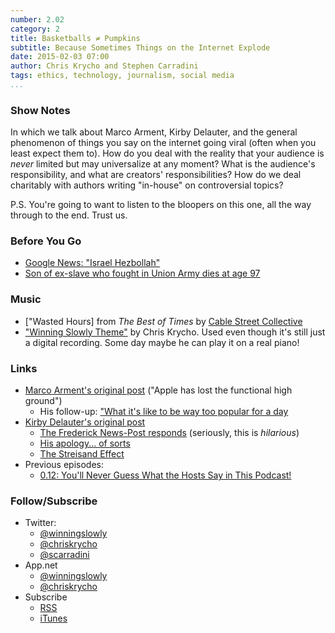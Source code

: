 ```yaml
---
number: 2.02
category: 2
title: Basketballs ≠ Pumpkins
subtitle: Because Sometimes Things on the Internet Explode
date: 2015-02-03 07:00
author: Chris Krycho and Stephen Carradini
tags: ethics, technology, journalism, social media
...
```


### Show Notes

In which we talk about Marco Arment, Kirby Delauter, and the general phenomenon
of things you say on the internet going viral (often when you least expect them
to). How do you deal with the reality that your audience is *never* limited but
may universalize at any moment? What is the audience's responsibility, and what
are creators' responsibilities? How do we deal charitably with authors writing
"in-house" on controversial topics?

P.S. You're going to want to listen to the bloopers on this one, all the way
through to the end. Trust us.

### Before You Go

  - [Google News: "Israel Hezbollah"][israel-hezbollah]
  - [Son of ex-slave who fought in Union Army dies at age 97][97]

[israel-hezbollah]: //encrypted.google.com/search?hl=en&q=israel%20hezbollah#q=israel+hezbollah&hl=en&tbm=nws
[97]: //cir.ca/news/children-of-former-slaves

### Music

  - ["Wasted Hours] from _The Best of Times_ by [Cable Street Collective]
  - ["Winning Slowly Theme"] by Chris Krycho. Used even though it's still just a
    digital recording. Some day maybe he can play it on a real piano!

["Wasted Hours"]: //soundcloud.com/cablestreetcollective/wasted-hours
[Cable Street Collective]: //www.cablestreetcollective.co.uk
["Winning Slowly Theme"]: //soundcloud.com/chriskrycho/winning-slowly

### Links

  - [Marco Arment's original post][marco] ("Apple has lost the functional 
    high ground")
      + His follow-up: ["What it's like to be way too popular for a day][follow-up]
  - [Kirby Delauter's original post][delauter]
      + [The Frederick News-Post responds][post] (seriously, this is *hilarious*)
      + [His apology... of sorts][apology]
      + [The Streisand Effect]
  - Previous episodes:
      + [0.12: You'll Never Guess What the Hosts Say in This Podcast!][0.12]

[marco]: //www.marco.org/2015/01/04/apple-lost-functional-high-ground
[follow-up]: //www.marco.org/2015/01/05/popular-for-a-day
[delauter]: //www.washingtonpost.com/news/volokh-conspiracy/wp/2015/01/05/this-post-shamelessly-uses-frederick-county-md-council-member-kirby-delauters-name-without-authorization/
[post]: //www.fredericknewspost.com/news/politics_and_government/kirby-delauter-kirby-delauter-kirby-delauter/article_da85d6f4-fa3c-524f-bbf6-8e5ddc0d1c0a.html
[apology]: //www.washingtonpost.com/news/volokh-conspiracy/wp/2015/01/07/kirby-delauter-apologizes/
[The Streisand Effect]: //en.wikipedia.org/wiki/Streisand_effect

[0.12]: //www.winningslowly.org/0.12/

### Follow/Subscribe

  - Twitter:
      + [@winningslowly](//www.twitter.com/winningslowly)
      + [@chriskrycho](//www.twitter.com/chriskrycho)
      + [@scarradini](//www.twitter.com/scarradini)
  - App.net
      + [@winningslowly](//alpha.app.net/winningslowly)
      + [@chriskrycho](//alpha.app.net/chriskrycho)
  - Subscribe
      + [RSS](//www.winningslowly.org/feed.xml)
      + [iTunes](//itunes.apple.com/us/podcast/winning-slowly/id807603957?mt=2)

